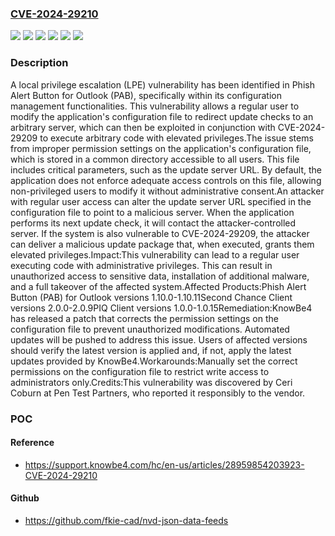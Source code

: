 ### [CVE-2024-29210](https://cve.mitre.org/cgi-bin/cvename.cgi?name=CVE-2024-29210)
![](https://img.shields.io/static/v1?label=Product&message=PasswordIQ%20(PIQ)%20Client&color=blue)
![](https://img.shields.io/static/v1?label=Product&message=Phish%20Alert%20Button%20(PAB)%20f&color=blue)
![](https://img.shields.io/static/v1?label=Product&message=Phish%20Alert%20Button%20(PAB)%20for%20Outlook&color=blue)
![](https://img.shields.io/static/v1?label=Product&message=Second%20Chance%20Client&color=blue)
![](https://img.shields.io/static/v1?label=Version&message=1.10.12%3C%201.10.12%20&color=brighgreen)
![](https://img.shields.io/static/v1?label=Vulnerability&message=n%2Fa&color=brighgreen)

### Description

A local privilege escalation (LPE) vulnerability has been identified in Phish Alert Button for Outlook (PAB), specifically within its configuration management functionalities. This vulnerability allows a regular user to modify the application's configuration file to redirect update checks to an arbitrary server, which can then be exploited in conjunction with CVE-2024-29209 to execute arbitrary code with elevated privileges.The issue stems from improper permission settings on the application's configuration file, which is stored in a common directory accessible to all users. This file includes critical parameters, such as the update server URL. By default, the application does not enforce adequate access controls on this file, allowing non-privileged users to modify it without administrative consent.An attacker with regular user access can alter the update server URL specified in the configuration file to point to a malicious server. When the application performs its next update check, it will contact the attacker-controlled server. If the system is also vulnerable to CVE-2024-29209, the attacker can deliver a malicious update package that, when executed, grants them elevated privileges.Impact:This vulnerability can lead to a regular user executing code with administrative privileges. This can result in unauthorized access to sensitive data, installation of additional malware, and a full takeover of the affected system.Affected Products:Phish Alert Button (PAB) for Outlook versions 1.10.0-1.10.11Second Chance Client versions 2.0.0-2.0.9PIQ Client versions 1.0.0-1.0.15Remediation:KnowBe4 has released a patch that corrects the permission settings on the configuration file to prevent unauthorized modifications. Automated updates will be pushed to address this issue. Users of affected versions should verify the latest version is applied and, if not, apply the latest updates provided by KnowBe4.Workarounds:Manually set the correct permissions on the configuration file to restrict write access to administrators only.Credits:This vulnerability was discovered by Ceri Coburn at Pen Test Partners, who reported it responsibly to the vendor.

### POC

#### Reference
- https://support.knowbe4.com/hc/en-us/articles/28959854203923-CVE-2024-29210

#### Github
- https://github.com/fkie-cad/nvd-json-data-feeds

